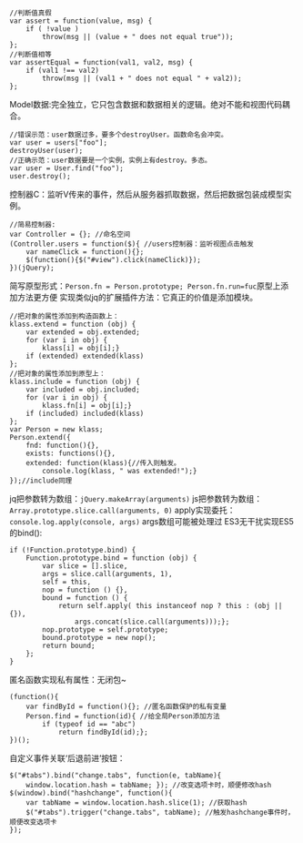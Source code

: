 ```
//判断值真假
var assert = function(value, msg) { 
	if ( !value )
		throw(msg || (value + " does not equal true"));
};
//判断值相等
var assertEqual = function(val1, val2, msg) {
	if (val1 !== val2)
		throw(msg || (val1 + " does not equal " + val2));
};
```
Model数据:完全独立，它只包含数据和数据相关的逻辑。绝对不能和视图代码耦合。
```
//错误示范：user数据过多，要多个destroyUser。函数命名会冲突。
var user = users["foo"];
destroyUser(user);
//正确示范：user数据要是一个实例，实例上有destroy。多态。
var user = User.find("foo");
user.destroy();
```
控制器C：监听V传来的事件，然后从服务器抓取数据，然后把数据包装成模型实例。
```
//简易控制器:
var Controller = {}; //命名空间
(Controller.users = function($){ //users控制器：监听视图点击触发
	var nameClick = function(){}; 
	$(function(){$("#view").click(nameClick)});
})(jQuery);
```
简写原型形式：`Person.fn = Person.prototype; Person.fn.run=fuc`原型上添加方法更方便
实现类似jq的扩展插件方法：它真正的价值是添加模块。
```
//把对象的属性添加到构造函数上：
klass.extend = function (obj) { 
	var extended = obj.extended;
	for (var i in obj) {
		klass[i] = obj[i];} 
	if (extended) extended(klass)
};
//把对象的属性添加到原型上：
klass.include = function (obj) {
	var included = obj.included;
	for (var i in obj) {
		klass.fn[i] = obj[i];} 
	if (included) included(klass)
};
var Person = new klass;
Person.extend({
	fnd: function(){},
	exists: functions(){},
	extended: function(klass){//传入则触发。
		console.log(klass, " was extended!");}
});//include同理
```
jq把参数转为数组：`jQuery.makeArray(arguments)`
js把参数转为数组：`Array.prototype.slice.call(arguments, 0)`
apply实现委托：`console.log.apply(console, args)` args数组可能被处理过
ES3无干扰实现ES5的bind():
```
if (!Function.prototype.bind) {
	Function.prototype.bind = function (obj) {
		var slice = [].slice,
		args = slice.call(arguments, 1),
		self = this,
		nop = function () {},
		bound = function () {
			return self.apply( this instanceof nop ? this : (obj || {}),
				args.concat(slice.call(arguments)));};
		nop.prototype = self.prototype;
		bound.prototype = new nop();
		return bound;
	};
}
```
匿名函数实现私有属性：无闭包~
```
(function(){
	var findById = function(){}; //匿名函数保护的私有变量
	Person.find = function(id){ //给全局Person添加方法
		if (typeof id == "abc")
			return findById(id);};
})();
```
自定义事件关联‘后退前进’按钮：
```
$("#tabs").bind("change.tabs", function(e, tabName){
	window.location.hash = tabName; }); //改变选项卡时，顺便修改hash
$(window).bind("hashchange", function(){
	var tabName = window.location.hash.slice(1); //获取hash
	$("#tabs").trigger("change.tabs", tabName); //触发hashchange事件时，顺便改变选项卡
});
```